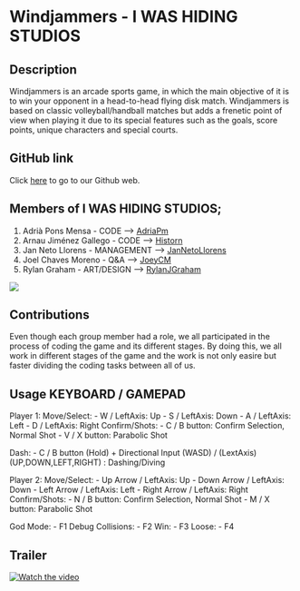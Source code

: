 # Windjammers - I WAS HIDING STUDIOS

## Description

Windjammers is an arcade sports game, in which the main objective of it is to win your opponent
in a head-to-head flying disk match. Windjammers is based on classic volleyball/handball matches 
but adds a frenetic point of view when playing it due to its special features such as the goals, 
score points, unique characters and special courts.

## GitHub link

Click [here](https://github.com/Historn/Project-1/wiki) to go to our Github web.

## Members of I WAS HIDING STUDIOS;

1. Adrià Pons Mensa - CODE --> [AdriaPm](https://github.com/AdriaPm)
2. Arnau Jiménez Gallego - CODE --> [Historn](https://github.com/Historn)
3. Jan Neto Llorens - MANAGEMENT --> 	[JanNetoLlorens](https://github.com/JanNetoLlorens)
4. Joel Chaves Moreno - Q&A --> [JoeyCM](https://github.com/JoeyCM)
5. Rylan Graham - ART/DESIGN --> 	[RylanJGraham](https://github.com/RylanJGraham)

![](https://github.com/Historn/Project-1/blob/master/Images/0_Home/TeamPhotoIWHS.png)

## Contributions

Even though each group member had a role, we all participated in the process of coding the game and its different stages. By doing this, we all work in different stages of the game and the work is not only easire but faster dividing the coding tasks between all of us.

## Usage KEYBOARD / GAMEPAD

Player 1:
 Move/Select:   - W / LeftAxis: Up
	        - S / LeftAxis: Down
	        - A / LeftAxis: Left
	        - D / LeftAxis: Right
 Confirm/Shots: - C / B button: Confirm Selection, Normal Shot
	        - V / X button: Parabolic Shot

Dash: - C / B button (Hold) + Directional Input (WASD) / (LextAxis) (UP,DOWN,LEFT,RIGHT) : Dashing/Diving 
	

Player 2:
 Move/Select:   - Up Arrow / LeftAxis: Up
	        - Down Arrow / LeftAxis: Down
	        - Left Arrow / LeftAxis: Left
	        - Right Arrow / LeftAxis: Right
 Confirm/Shots: - N / B button: Confirm Selection, Normal Shot
	        - M / X button: Parabolic Shot 

God Mode: - F1
Debug Collisions: - F2
Win: - F3
Loose: - F4

## Trailer

[![Watch the video](https://img.youtube.com/vi/eSWkbkaI2jA/default.jpg)](https://youtu.be/eSWkbkaI2jA)
